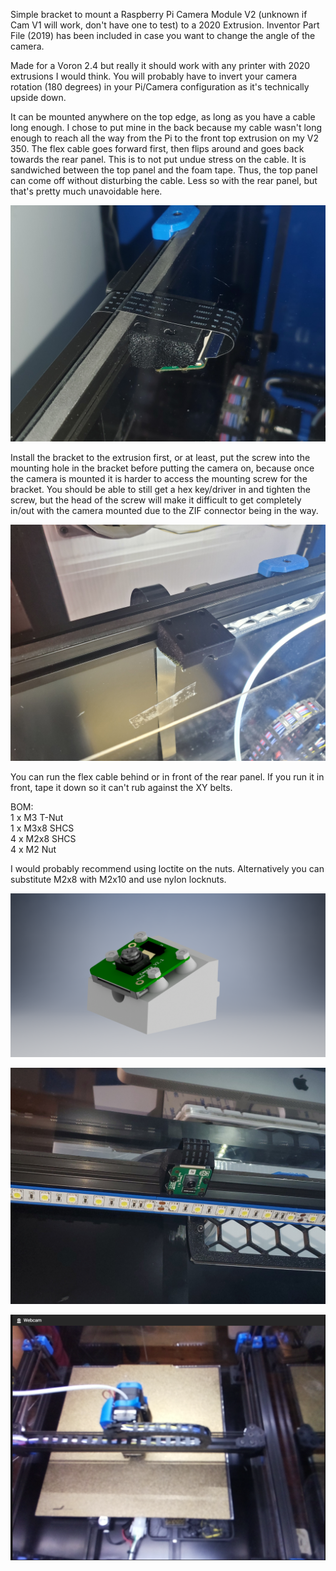 Simple bracket to mount a Raspberry Pi Camera Module V2 (unknown if Cam V1 will work, don't have one to test) to a 2020 Extrusion.
Inventor Part File (2019) has been included in case you want to change the angle of the camera.  

Made for a Voron 2.4 but really it should work with any printer with 2020 extrusions I would think.  You will probably have to invert your camera rotation (180 degrees) in your Pi/Camera configuration as it's technically upside down.  

It can be mounted anywhere on the top edge, as long as you have a cable long enough.  I chose to put mine in the back because my cable wasn't long enough to reach all the way from the Pi to the front top extrusion on my V2 350.  The flex cable goes forward first, then flips around and goes back towards the rear panel.  This is to not put undue stress on the cable.  It is sandwiched between the top panel and the foam tape. Thus, the top panel can come off without disturbing the cable.  Less so with the rear panel, but that's pretty much unavoidable here.

![alt text](https://github.com/BladeScraper-Designs/VoronUsers/blob/PiCamV2-Mount/printer_mods/BladeScraper-Designs/PiCamV2-Mount/img/top.jpg?raw=true)

Install the bracket to the extrusion first, or at least, put the screw into the mounting hole in the bracket before putting the camera on, because once the camera is mounted it is harder to access the mounting screw for the bracket.  You should be able to still get a hex key/driver in and tighten the screw, but the head of the screw will make it difficult to get completely in/out with the camera mounted due to the ZIF connector being in the way.

![alt text](https://github.com/BladeScraper-Designs/VoronUsers/blob/PiCamV2-Mount/printer_mods/BladeScraper-Designs/PiCamV2-Mount/img/bracket.jpg?raw=true)


You can run the flex cable behind or in front of the rear panel.  If you run it in front, tape it down so it can't rub against the XY belts.  

BOM:</br>
1 x M3 T-Nut </br>
1 x M3x8 SHCS </br>
4 x M2x8 SHCS </br>
4 x M2 Nut </br>

I would probably recommend using loctite on the nuts.  Alternatively you can substitute M2x8 with M2x10 and use nylon locknuts.

![alt text](https://github.com/BladeScraper-Designs/VoronUsers/blob/PiCamV2-Mount/printer_mods/BladeScraper-Designs/PiCamV2-Mount/img/PiCam2_Assembly.png?raw=true)


![alt text](https://github.com/BladeScraper-Designs/VoronUsers/blob/PiCamV2-Mount/printer_mods/BladeScraper-Designs/PiCamV2-Mount/img/bottom.jpg?raw=true)

![alt text](https://github.com/BladeScraper-Designs/VoronUsers/blob/PiCamV2-Mount/printer_mods/BladeScraper-Designs/PiCamV2-Mount/img/view1.png?raw=true)
